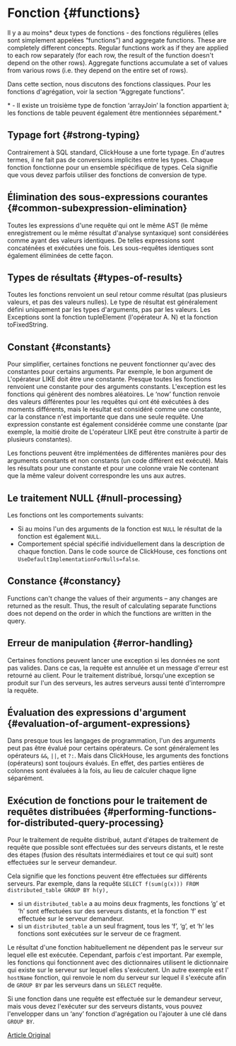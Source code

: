 # Fonction {#functions}

Il y a au moins\* deux types de fonctions - des fonctions régulières (elles sont simplement appelées “functions”) and aggregate functions. These are completely different concepts. Regular functions work as if they are applied to each row separately (for each row, the result of the function doesn't depend on the other rows). Aggregate functions accumulate a set of values from various rows (i.e. they depend on the entire set of rows).

Dans cette section, nous discutons des fonctions classiques. Pour les fonctions d'agrégation, voir la section “Aggregate functions”.

\* - Il existe un troisième type de fonction ‘arrayJoin’ la fonction appartient à; les fonctions de table peuvent également être mentionnées séparément.\*

## Typage fort {#strong-typing}

Contrairement à SQL standard, ClickHouse a une forte typage. En d'autres termes, il ne fait pas de conversions implicites entre les types. Chaque fonction fonctionne pour un ensemble spécifique de types. Cela signifie que vous devez parfois utiliser des fonctions de conversion de type.

## Élimination des sous-expressions courantes {#common-subexpression-elimination}

Toutes les expressions d'une requête qui ont le même AST (le même enregistrement ou le même résultat d'analyse syntaxique) sont considérées comme ayant des valeurs identiques. De telles expressions sont concaténées et exécutées une fois. Les sous-requêtes identiques sont également éliminées de cette façon.

## Types de résultats {#types-of-results}

Toutes les fonctions renvoient un seul retour comme résultat (pas plusieurs valeurs, et pas des valeurs nulles). Le type de résultat est généralement défini uniquement par les types d'arguments, pas par les valeurs. Les Exceptions sont la fonction tupleElement (l'opérateur A. N) et la fonction toFixedString.

## Constant {#constants}

Pour simplifier, certaines fonctions ne peuvent fonctionner qu'avec des constantes pour certains arguments. Par exemple, le bon argument de L'opérateur LIKE doit être une constante.
Presque toutes les fonctions renvoient une constante pour des arguments constants. L'exception est les fonctions qui génèrent des nombres aléatoires.
Le ‘now’ function renvoie des valeurs différentes pour les requêtes qui ont été exécutées à des moments différents, mais le résultat est considéré comme une constante, car la constance n'est importante que dans une seule requête.
Une expression constante est également considérée comme une constante (par exemple, la moitié droite de L'opérateur LIKE peut être construite à partir de plusieurs constantes).

Les fonctions peuvent être implémentées de différentes manières pour des arguments constants et non constants (un code différent est exécuté). Mais les résultats pour une constante et pour une colonne vraie Ne contenant que la même valeur doivent correspondre les uns aux autres.

## Le traitement NULL {#null-processing}

Les fonctions ont les comportements suivants:

-   Si au moins l'un des arguments de la fonction est `NULL` le résultat de la fonction est également `NULL`.
-   Comportement spécial spécifié individuellement dans la description de chaque fonction. Dans le code source de ClickHouse, ces fonctions ont `UseDefaultImplementationForNulls=false`.

## Constance {#constancy}

Functions can't change the values of their arguments – any changes are returned as the result. Thus, the result of calculating separate functions does not depend on the order in which the functions are written in the query.

## Erreur de manipulation {#error-handling}

Certaines fonctions peuvent lancer une exception si les données ne sont pas valides. Dans ce cas, la requête est annulée et un message d'erreur est retourné au client. Pour le traitement distribué, lorsqu'une exception se produit sur l'un des serveurs, les autres serveurs aussi tenté d'interrompre la requête.

## Évaluation des expressions d'argument {#evaluation-of-argument-expressions}

Dans presque tous les langages de programmation, l'un des arguments peut pas être évalué pour certains opérateurs. Ce sont généralement les opérateurs `&&`, `||`, et `?:`.
Mais dans ClickHouse, les arguments des fonctions (opérateurs) sont toujours évalués. En effet, des parties entières de colonnes sont évaluées à la fois, au lieu de calculer chaque ligne séparément.

## Exécution de fonctions pour le traitement de requêtes distribuées {#performing-functions-for-distributed-query-processing}

Pour le traitement de requête distribué, autant d'étapes de traitement de requête que possible sont effectuées sur des serveurs distants, et le reste des étapes (fusion des résultats intermédiaires et tout ce qui suit) sont effectuées sur le serveur demandeur.

Cela signifie que les fonctions peuvent être effectuées sur différents serveurs.
Par exemple, dans la requête `SELECT f(sum(g(x))) FROM distributed_table GROUP BY h(y),`

-   si un `distributed_table` a au moins deux fragments, les fonctions ‘g’ et ‘h’ sont effectuées sur des serveurs distants, et la fonction ‘f’ est effectuée sur le serveur demandeur.
-   si un `distributed_table` a un seul fragment, tous les ‘f’, ‘g’, et ‘h’ les fonctions sont exécutées sur le serveur de ce fragment.

Le résultat d'une fonction habituellement ne dépendent pas le serveur sur lequel elle est exécutée. Cependant, parfois c'est important.
Par exemple, les fonctions qui fonctionnent avec des dictionnaires utilisent le dictionnaire qui existe sur le serveur sur lequel elles s'exécutent.
Un autre exemple est l' `hostName` fonction, qui renvoie le nom du serveur sur lequel il s'exécute afin de `GROUP BY` par les serveurs dans un `SELECT` requête.

Si une fonction dans une requête est effectuée sur le demandeur serveur, mais vous devez l'exécuter sur des serveurs distants, vous pouvez l'envelopper dans un ‘any’ fonction d'agrégation ou l'ajouter à une clé dans `GROUP BY`.

[Article Original](https://clickhouse.tech/docs/en/query_language/functions/) <!--hide-->

